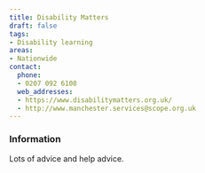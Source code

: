 ```yaml
---
title: Disability Matters
draft: false
tags:
- Disability learning
areas:
- Nationwide
contact:
  phone:
  - 0207 092 6108
  web_addresses:
  - https://www.disabilitymatters.org.uk/
  - http://www.manchester.services@scope.org.uk
---
```


### Information

Lots of advice and help advice.
